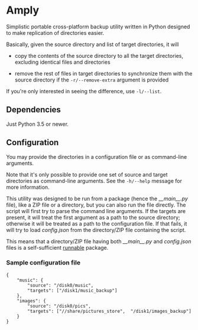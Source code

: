 # Amply

Simplistic portable cross-platform backup utility written in Python designed to make replication of directories easier.

Basically, given the source directory and list of target directories, it will

 - copy the contents of the source directory to all the target directories, excluding identical files and directories

 - remove the rest of files in target directories to synchronize them with the source directory if the `-r/--remove-extra` argument is provided

If you're only interested in seeing the difference, use `-l/--list`.

## Dependencies

Just Python 3.5 or newer.

## Configuration

You may provide the directories in a configuration file or as command-line arguments.

Note that it's only possible to provide one set of source and target directories as command-line arguments. See the `-h/--help` message for more information.

This utility was designed to be run from a package (hence the *\_\_main\_\_.py* file), like a ZIP file or a directory, but you can also run the file directly. The script will first try to parse the command line arguments. If the targets are present, it will treat the first argument as a path to the source directory; otherwise it will be treated as a path to the configuration file. If that fails, it will try to load *config.json* from the directory/ZIP file containing the script.

This means that a directory/ZIP file having both *\_\_main\_\_.py* and *config.json* files is a self-sufficient [runnable](https://docs.python.org/3/using/cmdline.html?highlight=%3Cscript%3E#using-on-interface-options) package.

### Sample configuration file

    {
        "music": {
            "source": "/disk0/music",
            "targets": ["/disk1/music_backup"]
        },
        "images": {
            "source": "/disk0/pics",
            "targets": ["//share/pictures_store",  "/disk1/images_backup"]
        }
    }
